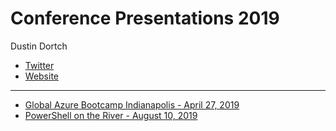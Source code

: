 # Conference Presentations 2019
Dustin Dortch

* [Twitter](https://twitter.com/Dus10)
* [Website](http://www.dustindortch.com)

---

* [Global Azure Bootcamp Indianapolis - April 27, 2019](https://www.meetup.com/Azure-Global-Bootcamp/events/260568985/)
* [PowerShell on the River - August 10, 2019](https://www.powershellchatt.com)